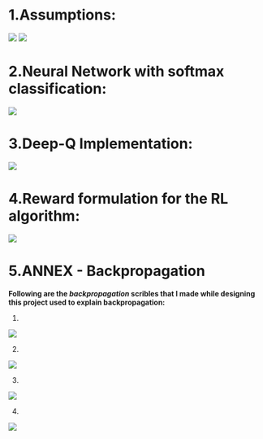 

# 1.Assumptions:
![](https://raw.githubusercontent.com/MukundKal/rl-dqn-server-optim/master/img/Resources/Assumption_1.png)
![](https://raw.githubusercontent.com/MukundKal/rl-dqn-server-optim/master/img/Resources/Assumption_2.png)

# 2.Neural Network with softmax classification:
![](https://raw.githubusercontent.com/MukundKal/rl-dqn-server-optim/master/img/Resources/Brain_Slide.png)

# 3.Deep-Q Implementation:
![](https://raw.githubusercontent.com/MukundKal/rl-dqn-server-optim/master/img/Resources/Deep_Q_Learning.png)

# 4.Reward formulation for the RL algorithm:
![](https://raw.githubusercontent.com/MukundKal/rl-dqn-server-optim/master/img/Resources/Rewards.png)




# 5.ANNEX - Backpropagation
**Following are the *backpropagation* scribles that I made while designing this project used to explain backpropagation:**

1.
![](https://raw.githubusercontent.com/MukundKal/rl-dqn-server-optim/master/img/scribbles/bp1.jpg)

2.
![](https://raw.githubusercontent.com/MukundKal/rl-dqn-server-optim/master/img/scribbles/bp2.jpg)

3.
![](https://raw.githubusercontent.com/MukundKal/rl-dqn-server-optim/master/img/scribbles/bp3.jpg)

4.
![](https://raw.githubusercontent.com/MukundKal/rl-dqn-server-optim/master/img/scribbles/bp4.jpg)
